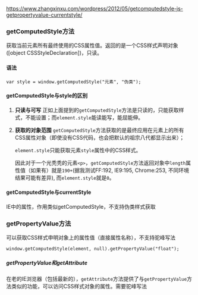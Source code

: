 https://www.zhangxinxu.com/wordpress/2012/05/getcomputedstyle-js-getpropertyvalue-currentstyle/

### getComputedStyle方法

获取当前元素所有最终使用的CSS属性值。返回的是一个CSS样式声明对象([object CSSStyleDeclaration])，只读。

#### 语法

```
var style = window.getComputedStyle("元素", "伪类");
```

#### getComputedStyle与style的区别

1. **只读与可写**
   正如上面提到的`getComputedStyle`方法是只读的，只能获取样式，不能设置；而`element.style`能读能写，能屈能伸。

2. **获取的对象范围**
   `getComputedStyle`方法获取的是最终应用在元素上的所有CSS属性对象（即使没有CSS代码，也会把默认的祖宗八代都显示出来）；

   `element.style`只能获取元素`style`属性中的CSS样式。

   因此对于一个光秃秃的元素`<p>`，`getComputedStyle`方法返回对象中`length`属性值（如果有）就是`190+`(据我测试FF:192, IE9:195, Chrome:253, 不同环境结果可能有差异), 而`element.style`就是`0`。

#### getComputedStyle与currentStyle

IE中的属性，作用类似getComputedStyle，不支持伪类样式获取

### getPropertyValue方法

可以获取CSS样式申明对象上的属性值（直接属性名称），不支持驼峰写法

```
window.getComputedStyle(element, null).getPropertyValue("float");
```

##### getPropertyValue和getAttribute

在老的IE浏览器（包括最新的），`getAttribute`方法提供了与`getPropertyValue`方法类似的功能，可以访问CSS样式对象的属性。需要驼峰写法



